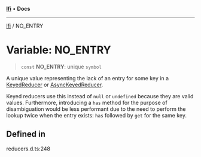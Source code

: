 [**lfi**](../readme.md) • **Docs**

***

[lfi](../globals.md) / NO\_ENTRY

# Variable: NO\_ENTRY

> `const` **NO\_ENTRY**: unique `symbol`

A unique value representing the lack of an entry for some key in a
[KeyedReducer](../type-aliases/KeyedReducer.md) or [AsyncKeyedReducer](../type-aliases/AsyncKeyedReducer.md).

Keyed reducers use this instead of `null` or `undefined` because they are
valid values. Furthermore, introducing a `has` method for the purpose of
disambiguation would be less performant due to the need to perform the lookup
twice when the entry exists: `has` followed by `get` for the same key.

## Defined in

reducers.d.ts:248
